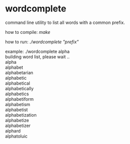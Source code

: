 # wordcomplete
command line utility to list all words with a common prefix. 

how to compile: 
    *make* 

how to run: 
    *./wordcomplete "prefix"* 

example: 
    ./wordcomplete alpha  
    building word list, please wait ..  
    alpha  
    alphabet  
    alphabetarian  
    alphabetic  
    alphabetical  
    alphabetically  
    alphabetics  
    alphabetiform  
    alphabetism  
    alphabetist  
    alphabetization  
    alphabetize  
    alphabetizer  
    alphard  
    alphatoluic  
